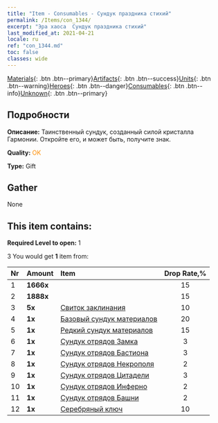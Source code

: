 ```yaml
---
title: "Item - Consumables - Сундук праздника стихий"
permalink: /Items/con_1344/
excerpt: "Эра хаоса  Сундук праздника стихий"
last_modified_at: 2021-04-21
locale: ru
ref: "con_1344.md"
toc: false
classes: wide
---
```

 [Materials](/ru/Items/){: .btn .btn--primary}[Artifacts](/ru/Items/Artifacts/){: .btn .btn--success}[Units](/ru/Items/Units/){: .btn .btn--warning}[Heroes](/ru/Items/Heroes/){: .btn .btn--danger}[Consumables](/ru/Items/Consumables/){: .btn .btn--info}[Unknown](/ru/Items/Unknown/){: .btn .btn--primary}

## Подробности
 **Описание:** Таинственный сундук, созданный силой кристалла Гармонии. Откройте его, и может быть, получите знак.

 **Quality:** <span style="color: #FF8C00">OK</span>

 **Type:** Gift

## Gather

  None

## This item contains:

 **Required Level to open:** 1

 3 You would get **1** item  from:

  | Nr | Amount |     Item    | Drop Rate,% |
  |:---|:-------|:------------|:---------:|
  | 1 |  **1666x** | <i class="fas fa-coins"/> | 15 | 
  | 2 |  **1888x** | <i class="fas fa-coins"/> | 15 | 
  | 3 |  **5x** | [Свиток заклинания](/ru/Items/con_694/) | 10 | 
  | 4 |  **1x** | [Базовый сундук материалов](/ru/Items/con_756/) | 20 | 
  | 5 |  **1x** | [Редкий сундук материалов](/ru/Items/con_757/) | 15 | 
  | 6 |  **1x** | [Сундук отрядов Замка](/ru/Items/con_1269/) | 3 | 
  | 7 |  **1x** | [Сундук отрядов Бастиона](/ru/Items/con_1270/) | 3 | 
  | 8 |  **1x** | [Сундук отрядов Некрополя](/ru/Items/con_1271/) | 2 | 
  | 9 |  **1x** | [Сундук отрядов Цитадели](/ru/Items/con_1272/) | 3 | 
  | 10 |  **1x** | [Сундук отрядов Инферно](/ru/Items/con_1273/) | 2 | 
  | 11 |  **1x** | [Сундук отрядов Башни](/ru/Items/con_1274/) | 2 | 
  | 12 |  **1x** | [Серебряный ключ](/ru/Items/con_693/) | 10 | 
